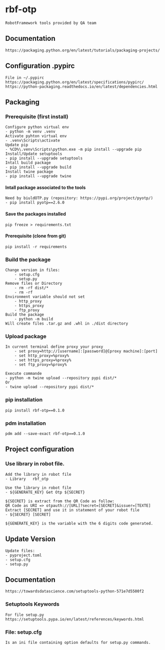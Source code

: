 # rbf-otp

    RobotFramework tools provided by QA team

## Documentation
    https://packaging.python.org/en/latest/tutorials/packaging-projects/ 

## Configuration .pypirc 
    File in ~/.pypirc
    https://packaging.python.org/en/latest/specifications/pypirc/
    https://python-packaging.readthedocs.io/en/latest/dependencies.html

## Packaging
### Prerequisite (first install)
    Configure python virtual env
    - python -m venv .venv
    Activate pyhton virtual env
    - .venv\Scripts\activate
    Update pip
    - %CD%\.venv\Scripts\python.exe -m pip install --upgrade pip
    Install/Update setuptools
    - pip install --upgrade setuptools
    Intall build package
    - pip install --upgrade build
    Install twine package
    - pip install --upgrade twine

#### Intall package associated to the tools
    Need by biuldOTP.py (repository: https://pypi.org/project/pyotp/)
    - pip install pyotp==2.6.0
#### Save the packages installed
    pip freeze > requirements.txt

#### Prerequisite (clone from git)
    pip install -r requirements

### Build the package
    Change version in files:
        - setup.cfg
        - setup.py
    Remove files or Directory
        - rm -rf dist/*
        - rm -rf 
    Environment variable should not set
        - http_proxy
        - https_proxy
        - ftp_proxy
    Build the package
        - python -m build
    Will create files .tar.gz and .whl in ./dist directory

### Upload package
    In current terminal define proxy your proxy
        - set proxy=http://[username]:[password]@[proxy machine]:[port]
        - set http_proxy=%proxy%
        - set https_proxy=%proxy%
        - set ftp_proxy=%proxy%

    Execute commande
    - python -m twine upload --repository pypi dist/*
    Or
    - twine upload --repository pypi dist/*

### pip installation
    pip install rbf-otp==0.1.0

### pdm installation
    pdm add --save-exact rbf-otp==0.1.0

## Project configuration

### Use library in robot file.
    Add the library in robot file
    - Library   rbf_otp

    Use the library in robot file
    - ${GENERATE_KEY} Get Otp ${SECRET}

    ${SECRET} is extract from the QR Code as follow:
    QR Code as URI => otpauth://[URL]?secret=[SECRET]&issuer=[TEXTE]
    Extract [SECRET] and use it in statement of your robot file
    - ${SECRET} [SECRET]

    ${GENERATE_KEY} is the variable with the 6 digits code generated.

## Update Version
    Update files:
    - pyproject.toml
    - setup.cfg
    - setup.py

## Documentation
    https://towardsdatascience.com/setuptools-python-571e7d5500f2
### Setuptools Keywords
    For file setup.py
    https://setuptools.pypa.io/en/latest/references/keywords.html
### File: setup.cfg
    Is an ini file containing option defaults for setup.py commands.



